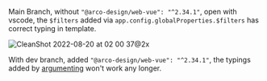 Main Branch, without `"@arco-design/web-vue": "^2.34.1"`, open with vscode, the `$filters` added via `app.config.globalProperties.$filters` has correct typing in template.

![CleanShot 2022-08-20 at 02 00 37@2x](https://user-images.githubusercontent.com/529486/185679745-4621ded6-79e4-4bfc-864b-954a9ead96d9.png)

With dev branch, added `"@arco-design/web-vue": "^2.34.1"`, the typings added by [argumenting](https://cn.vuejs.org/api/utility-types.html#componentcustomprops) won't work any longer.


